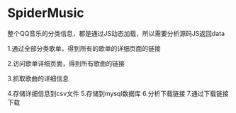 ﻿# SpiderMusic
整个QQ音乐的分类信息，都是通过JS动态加载，所以需要分析源码JS返回data

1.通过全部分类歌单，得到所有的歌单的详细页面的链接

2.访问歌单详细页面，得到所有歌曲的链接

3.抓取歌曲的详细信息

4.存储详细信息到csv文件
5.存储到mysql数据库
6.分析下载链接
7.通过下载链接下载

